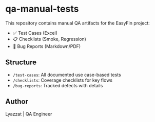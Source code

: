 # qa-manual-tests
This repository contains manual QA artifacts for the EasyFin project:
- ✅ Test Cases (Excel)
- 📋 Checklists (Smoke, Regression)
- 🐞 Bug Reports (Markdown/PDF)

## Structure
- `/test-cases`: All documented use case-based tests
- `/checklists`: Coverage checklists for key flows
- `/bug-reports`: Tracked defects with details

## Author
Lyazzat | QA Engineer  

